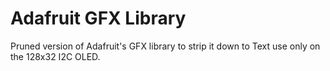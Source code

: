 # Adafruit GFX Library

Pruned version of Adafruit's GFX library to strip it down to Text use only on the 128x32 I2C OLED. 
